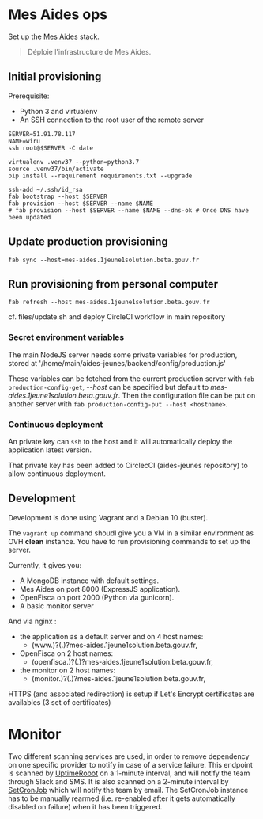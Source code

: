 # Mes Aides ops

Set up the [Mes Aides](https://mes-aides.1jeune1solution.beta.gouv.fr) stack.

> Déploie l'infrastructure de Mes Aides.


## Initial provisioning

Prerequisite:
- Python 3 and virtualenv
- An SSH connection to the root user of the remote server


```
SERVER=51.91.78.117
NAME=wiru
ssh root@$SERVER -C date

virtualenv .venv37 --python=python3.7
source .venv37/bin/activate
pip install --requirement requirements.txt --upgrade

ssh-add ~/.ssh/id_rsa
fab bootstrap --host $SERVER
fab provision --host $SERVER --name $NAME
# fab provision --host $SERVER --name $NAME --dns-ok # Once DNS have been updated
```

## Update production provisioning

```
fab sync --host=mes-aides.1jeune1solution.beta.gouv.fr
```

## Run provisioning from personal computer

```
fab refresh --host mes-aides.1jeune1solution.beta.gouv.fr
```

cf. files/update.sh and deploy CircleCI workflow in main repository

### Secret environment variables

The main NodeJS server needs some private variables for production, stored at '/home/main/aides-jeunes/backend/config/production.js'

These variables can be fetched from the current production server with `fab production-config-get`, _--host_ can be specified but default to _mes-aides.1jeune1solution.beta.gouv.fr_. Then the configuration file can be put on another server with `fab production-config-put --host <hostname>`.


### Continuous deployment

An private key can `ssh` to the host and it will automatically deploy the application latest version.

That private key has been added to CirclecCI (aides-jeunes repository) to allow continuous deployment.


## Development

Development is done using Vagrant and a Debian 10 (buster).

The `vagrant up` command shoudl give you a VM in a similar environment as OVH **clean** instance.
You have to run provisioning commands to set up the server.


Currently, it gives you:
- A MongoDB instance with default settings.
- Mes Aides on port 8000 (ExpressJS application).
- OpenFisca on port 2000 (Python via gunicorn).
- A basic monitor server

And via nginx :
- the application as a default server and on 4 host names:
    - (www\.)?(<prefix>\.)?mes-aides.1jeune1solution.beta.gouv.fr,
- OpenFisca on 2 host names:
    - (openfisca.)?(<prefix>\.)?mes-aides.1jeune1solution.beta.gouv.fr,
- the monitor on 2 host names:
    - (monitor.)?(<prefix>\.)?mes-aides.1jeune1solution.beta.gouv.fr,

HTTPS (and associated redirection) is setup if Let's Encrypt certificates are availables (3 set of certificates)

# Monitor

Two different scanning services are used, in order to remove dependency on one specific provider to notify in case of a service failure.
This endpoint is scanned by [UptimeRobot](https://uptimerobot.com) on a 1-minute interval, and will notify the team through Slack and SMS. It is also scanned on a 2-minute interval by [SetCronJob](https://www.setcronjob.com) which will notify the team by email. The SetCronJob instance has to be manually rearmed (i.e. re-enabled after it gets automatically disabled on failure) when it has been triggered.
